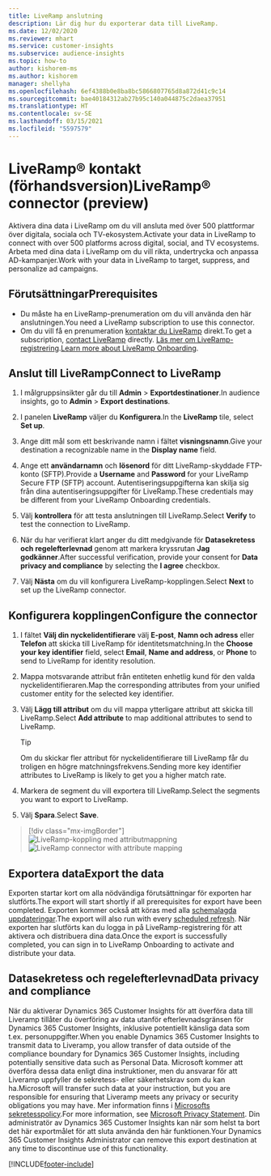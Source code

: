 ```yaml
---
title: LiveRamp anslutning
description: Lär dig hur du exporterar data till LiveRamp.
ms.date: 12/02/2020
ms.reviewer: mhart
ms.service: customer-insights
ms.subservice: audience-insights
ms.topic: how-to
author: kishorem-ms
ms.author: kishorem
manager: shellyha
ms.openlocfilehash: 6ef4388b0e8ba8bc5866807765d8a872d41c9c14
ms.sourcegitcommit: bae40184312ab27b95c140a044875c2daea37951
ms.translationtype: HT
ms.contentlocale: sv-SE
ms.lasthandoff: 03/15/2021
ms.locfileid: "5597579"
---
```

# <a name="liverampreg-connector-preview"></a><span data-ttu-id="c018d-103">LiveRamp&reg; kontakt (förhandsversion)</span><span class="sxs-lookup"><span data-stu-id="c018d-103">LiveRamp&reg; connector (preview)</span></span>

<span data-ttu-id="c018d-104">Aktivera dina data i LiveRamp om du vill ansluta med över 500 plattformar över digitala, sociala och TV-ekosystem.</span><span class="sxs-lookup"><span data-stu-id="c018d-104">Activate your data in LiveRamp to connect with over 500 platforms across digital, social, and TV ecosystems.</span></span> <span data-ttu-id="c018d-105">Arbeta med dina data i LiveRamp om du vill rikta, undertrycka och anpassa AD-kampanjer.</span><span class="sxs-lookup"><span data-stu-id="c018d-105">Work with your data in LiveRamp to target, suppress, and personalize ad campaigns.</span></span>

## <a name="prerequisites"></a><span data-ttu-id="c018d-106">Förutsättningar</span><span class="sxs-lookup"><span data-stu-id="c018d-106">Prerequisites</span></span>

- <span data-ttu-id="c018d-107">Du måste ha en LiveRamp-prenumeration om du vill använda den här anslutningen.</span><span class="sxs-lookup"><span data-stu-id="c018d-107">You need a LiveRamp subscription to use this connector.</span></span>
- <span data-ttu-id="c018d-108">Om du vill få en prenumeration [kontaktar du LiveRamp](https://liveramp.com/contact/) direkt.</span><span class="sxs-lookup"><span data-stu-id="c018d-108">To get a subscription, [contact LiveRamp](https://liveramp.com/contact/) directly.</span></span> <span data-ttu-id="c018d-109">[Läs mer om LiveRamp-registrering](https://liveramp.com/our-platform/data-onboarding/).</span><span class="sxs-lookup"><span data-stu-id="c018d-109">[Learn more about LiveRamp Onboarding](https://liveramp.com/our-platform/data-onboarding/).</span></span>

## <a name="connect-to-liveramp"></a><span data-ttu-id="c018d-110">Anslut till LiveRamp</span><span class="sxs-lookup"><span data-stu-id="c018d-110">Connect to LiveRamp</span></span>

1. <span data-ttu-id="c018d-111">I målgruppsinsikter går du till **Admin** > **Exportdestinationer**.</span><span class="sxs-lookup"><span data-stu-id="c018d-111">In audience insights, go to **Admin** > **Export destinations**.</span></span>

1. <span data-ttu-id="c018d-112">I panelen **LiveRamp** väljer du **Konfigurera**.</span><span class="sxs-lookup"><span data-stu-id="c018d-112">In the **LiveRamp** tile, select **Set up**.</span></span>

1. <span data-ttu-id="c018d-113">Ange ditt mål som ett beskrivande namn i fältet **visningsnamn**.</span><span class="sxs-lookup"><span data-stu-id="c018d-113">Give your destination a recognizable name in the **Display name** field.</span></span>

1. <span data-ttu-id="c018d-114">Ange ett **användarnamn** och **lösenord** för ditt LiveRamp-skyddade FTP-konto (SFTP).</span><span class="sxs-lookup"><span data-stu-id="c018d-114">Provide a **Username** and **Password** for your LiveRamp Secure FTP (SFTP) account.</span></span>
<span data-ttu-id="c018d-115">Autentiseringsuppgifterna kan skilja sig från dina autentiseringsuppgifter för LiveRamp.</span><span class="sxs-lookup"><span data-stu-id="c018d-115">These credentials may be different from your LiveRamp Onboarding credentials.</span></span>

1. <span data-ttu-id="c018d-116">Välj **kontrollera** för att testa anslutningen till LiveRamp.</span><span class="sxs-lookup"><span data-stu-id="c018d-116">Select **Verify** to test the connection to LiveRamp.</span></span>

1. <span data-ttu-id="c018d-117">När du har verifierat klart anger du ditt medgivande för **Datasekretess och regelefterlevnad** genom att markera kryssrutan **Jag godkänner**.</span><span class="sxs-lookup"><span data-stu-id="c018d-117">After successful verification, provide your consent for **Data privacy and compliance** by selecting the **I agree** checkbox.</span></span>

1. <span data-ttu-id="c018d-118">Välj **Nästa** om du vill konfigurera LiveRamp-kopplingen.</span><span class="sxs-lookup"><span data-stu-id="c018d-118">Select **Next** to set up the LiveRamp connector.</span></span>

## <a name="configure-the-connector"></a><span data-ttu-id="c018d-119">Konfigurera kopplingen</span><span class="sxs-lookup"><span data-stu-id="c018d-119">Configure the connector</span></span>

1. <span data-ttu-id="c018d-120">I fältet **Välj din nyckelidentifierare** välj **E-post**,  **Namn och adress** eller **Telefon** att skicka till LiveRamp för identitetsmatchning.</span><span class="sxs-lookup"><span data-stu-id="c018d-120">In the **Choose your key identifier** field, select **Email**,  **Name and address**, or **Phone** to send to LiveRamp for identity resolution.</span></span>

1. <span data-ttu-id="c018d-121">Mappa motsvarande attribut från entiteten enhetlig kund för den valda nyckelidentifieraren.</span><span class="sxs-lookup"><span data-stu-id="c018d-121">Map the corresponding attributes from your unified customer entity for the selected key identifier.</span></span>

1. <span data-ttu-id="c018d-122">Välj **Lägg till attribut** om du vill mappa ytterligare attribut att skicka till LiveRamp.</span><span class="sxs-lookup"><span data-stu-id="c018d-122">Select **Add attribute** to map additional attributes to send to LiveRamp.</span></span>

   > [!TIP]
   > <span data-ttu-id="c018d-123">Om du skickar fler attribut för nyckelidentifierare till LiveRamp får du troligen en högre matchningsfrekvens.</span><span class="sxs-lookup"><span data-stu-id="c018d-123">Sending more key identifier attributes to LiveRamp is likely to get you a higher match rate.</span></span>

1. <span data-ttu-id="c018d-124">Markera de segment du vill exportera till LiveRamp.</span><span class="sxs-lookup"><span data-stu-id="c018d-124">Select the segments you want to export to LiveRamp.</span></span>

1. <span data-ttu-id="c018d-125">Välj **Spara**.</span><span class="sxs-lookup"><span data-stu-id="c018d-125">Select **Save**.</span></span>

> [!div class="mx-imgBorder"]
> <span data-ttu-id="c018d-126">![LiveRamp-koppling med attributmappning](media/export-liveramp-segments.png "LiveRamp-koppling med attributmappning")</span><span class="sxs-lookup"><span data-stu-id="c018d-126">![LiveRamp connector with attribute mapping](media/export-liveramp-segments.png "LiveRamp connector with attribute mapping")</span></span>

## <a name="export-the-data"></a><span data-ttu-id="c018d-127">Exportera data</span><span class="sxs-lookup"><span data-stu-id="c018d-127">Export the data</span></span>

<span data-ttu-id="c018d-128">Exporten startar kort om alla nödvändiga förutsättningar för exporten har slutförts.</span><span class="sxs-lookup"><span data-stu-id="c018d-128">The export will start shortly if all prerequisites for export have been completed.</span></span> <span data-ttu-id="c018d-129">Exporten kommer också att köras med alla [schemalagda uppdateringar](system.md#schedule-tab).</span><span class="sxs-lookup"><span data-stu-id="c018d-129">The export will also run with every [scheduled refresh](system.md#schedule-tab).</span></span>
<span data-ttu-id="c018d-130">När exporten har slutförts kan du logga in på LiveRamp-registrering för att aktivera och distribuera dina data.</span><span class="sxs-lookup"><span data-stu-id="c018d-130">Once the export is successfully completed, you can sign in to LiveRamp Onboarding to activate and distribute your data.</span></span>

## <a name="data-privacy-and-compliance"></a><span data-ttu-id="c018d-131">Datasekretess och regelefterlevnad</span><span class="sxs-lookup"><span data-stu-id="c018d-131">Data privacy and compliance</span></span>

<span data-ttu-id="c018d-132">När du aktiverar Dynamics 365 Customer Insights för att överföra data till Liveramp tillåter du överföring av data utanför efterlevnadsgränsen för Dynamics 365 Customer Insights, inklusive potentiellt känsliga data som t.ex. personuppgifter.</span><span class="sxs-lookup"><span data-stu-id="c018d-132">When you enable Dynamics 365 Customer Insights to transmit data to Liveramp, you allow transfer of data outside of the compliance boundary for Dynamics 365 Customer Insights, including potentially sensitive data such as Personal Data.</span></span> <span data-ttu-id="c018d-133">Microsoft kommer att överföra dessa data enligt dina instruktioner, men du ansvarar för att Liveramp uppfyller de sekretess- eller säkerhetskrav som du kan ha.</span><span class="sxs-lookup"><span data-stu-id="c018d-133">Microsoft will transfer such data at your instruction, but you are responsible for ensuring that Liveramp meets any privacy or security obligations you may have.</span></span> <span data-ttu-id="c018d-134">Mer information finns i [Microsofts sekretesspolicy](https://go.microsoft.com/fwlink/?linkid=396732).</span><span class="sxs-lookup"><span data-stu-id="c018d-134">For more information, see [Microsoft Privacy Statement](https://go.microsoft.com/fwlink/?linkid=396732).</span></span>
<span data-ttu-id="c018d-135">Din administratör av Dynamics 365 Customer Insights kan när som helst ta bort det här exportmålet för att sluta använda den här funktionen.</span><span class="sxs-lookup"><span data-stu-id="c018d-135">Your Dynamics 365 Customer Insights Administrator can remove this export destination at any time to discontinue use of this functionality.</span></span>

[!INCLUDE[footer-include](../includes/footer-banner.md)]